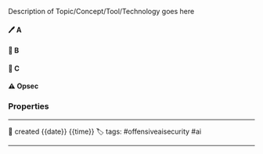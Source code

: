 
Description of Topic/Concept/Tool/Technology goes here

#### 🖊️ A


#### 📔 B


####  📗 C


#### ⚠ Opsec




### Properties
---
📆 created   {{date}} {{time}}
🏷️ tags: #offensiveaisecurity #ai

---

